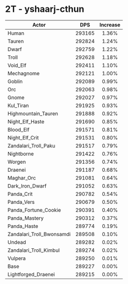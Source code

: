 # 2T - yshaarj-cthun
| Actor | DPS | Increase |
|---|:---:|:---:|
|Human|293165|1.36%|
|Tauren|292824|1.24%|
|Dwarf|292759|1.22%|
|Troll|292628|1.18%|
|Void_Elf|292411|1.10%|
|Mechagnome|292121|1.00%|
|Goblin|292089|0.99%|
|Orc|292063|0.98%|
|Gnome|292027|0.97%|
|Kul_Tiran|291925|0.93%|
|Highmountain_Tauren|291888|0.92%|
|Night_Elf_Haste|291690|0.85%|
|Blood_Elf|291571|0.81%|
|Night_Elf_Crit|291531|0.80%|
|Zandalari_Troll_Paku|291517|0.79%|
|Nightborne|291422|0.76%|
|Worgen|291356|0.74%|
|Draenei|291187|0.68%|
|Maghar_Orc|291081|0.64%|
|Dark_Iron_Dwarf|291052|0.63%|
|Panda_Crit|290782|0.54%|
|Panda_Vers|290679|0.50%|
|Panda_Fortune_Cookie|290391|0.40%|
|Panda_Mastery|290312|0.37%|
|Panda_Haste|289774|0.19%|
|Zandalari_Troll_Bwonsamdi|289508|0.10%|
|Undead|289282|0.02%|
|Zandalari_Troll_Kimbul|289274|0.02%|
|Vulpera|289250|0.01%|
|Base|289227|0.00%|
|Lightforged_Draenei|289215|0.00%|
